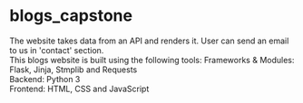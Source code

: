 # blogs_capstone
The website takes data from an API and renders it. User can send an email to us in 'contact' section. 
<br>
This blogs website is built using the following tools:
Frameworks & Modules: Flask, Jinja, Stmplib and Requests
<br>
Backend: Python 3
<br>
Frontend: HTML, CSS and JavaScript

